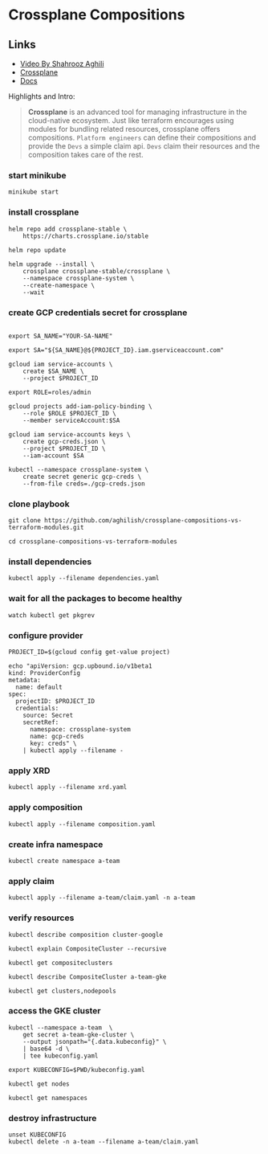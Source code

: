 # Crossplane Compositions

## Links

* [Video By Shahrooz Aghili](https://www.youtube.com/watch?v)
* [Crossplane](https://crossplane.io/)
* [Docs](https://docs.crossplane.io/)

Highlights and Intro:
> **Crossplane** is an advanced tool for managing infrastructure in the cloud-native ecosystem. 
> Just like terraform encourages using modules for bundling related resources, crossplane offers compositions.
> `Platform engineers` can define their compositions and provide the `Devs` a simple claim api.
> `Devs` claim their resources and the composition takes care of the rest.


### start minikube
```
minikube start
```

### install crossplane
```
helm repo add crossplane-stable \
    https://charts.crossplane.io/stable

helm repo update

helm upgrade --install \
    crossplane crossplane-stable/crossplane \
    --namespace crossplane-system \
    --create-namespace \
    --wait
```


### create GCP credentials secret for crossplane

```

export SA_NAME="YOUR-SA-NAME"

export SA="${SA_NAME}@${PROJECT_ID}.iam.gserviceaccount.com"

gcloud iam service-accounts \
    create $SA_NAME \
    --project $PROJECT_ID

export ROLE=roles/admin

gcloud projects add-iam-policy-binding \
    --role $ROLE $PROJECT_ID \
    --member serviceAccount:$SA

gcloud iam service-accounts keys \
    create gcp-creds.json \
    --project $PROJECT_ID \
    --iam-account $SA

kubectl --namespace crossplane-system \
    create secret generic gcp-creds \
    --from-file creds=./gcp-creds.json
```

### clone playbook
```
git clone https://github.com/aghilish/crossplane-compositions-vs-terraform-modules.git

cd crossplane-compositions-vs-terraform-modules
```

### install dependencies
```
kubectl apply --filename dependencies.yaml
```

### wait for all the packages to become healthy
```
watch kubectl get pkgrev
```

### configure provider
```
PROJECT_ID=$(gcloud config get-value project)

echo "apiVersion: gcp.upbound.io/v1beta1
kind: ProviderConfig
metadata:
  name: default
spec:
  projectID: $PROJECT_ID
  credentials:
    source: Secret
    secretRef:
      namespace: crossplane-system
      name: gcp-creds
      key: creds" \
    | kubectl apply --filename -
```

### apply XRD
```
kubectl apply --filename xrd.yaml
```

### apply composition
```
kubectl apply --filename composition.yaml
```


### create infra namespace
```
kubectl create namespace a-team
```


### apply claim

```
kubectl apply --filename a-team/claim.yaml -n a-team
```

### verify resources

```
kubectl describe composition cluster-google
```

```
kubectl explain CompositeCluster --recursive
```

```
kubectl get compositeclusters
```

```
kubectl describe CompositeCluster a-team-gke 
```

```
kubectl get clusters,nodepools
```

### access the GKE cluster
```
kubectl --namespace a-team  \
    get secret a-team-gke-cluster \
    --output jsonpath="{.data.kubeconfig}" \
    | base64 -d \
    | tee kubeconfig.yaml

export KUBECONFIG=$PWD/kubeconfig.yaml

kubectl get nodes

kubectl get namespaces

```

### destroy infrastructure

```
unset KUBECONFIG
kubectl delete -n a-team --filename a-team/claim.yaml
```